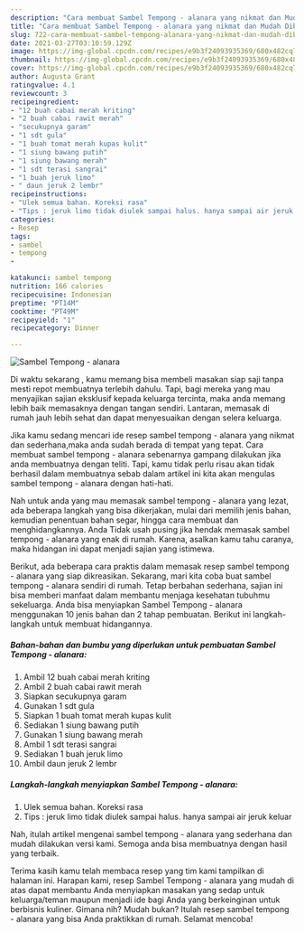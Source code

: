 ```yaml
---
description: "Cara membuat Sambel Tempong - alanara yang nikmat dan Mudah Dibuat"
title: "Cara membuat Sambel Tempong - alanara yang nikmat dan Mudah Dibuat"
slug: 722-cara-membuat-sambel-tempong-alanara-yang-nikmat-dan-mudah-dibuat
date: 2021-03-27T03:10:59.129Z
image: https://img-global.cpcdn.com/recipes/e9b3f24093935369/680x482cq70/sambel-tempong-alanara-foto-resep-utama.jpg
thumbnail: https://img-global.cpcdn.com/recipes/e9b3f24093935369/680x482cq70/sambel-tempong-alanara-foto-resep-utama.jpg
cover: https://img-global.cpcdn.com/recipes/e9b3f24093935369/680x482cq70/sambel-tempong-alanara-foto-resep-utama.jpg
author: Augusta Grant
ratingvalue: 4.1
reviewcount: 3
recipeingredient:
- "12 buah cabai merah kriting"
- "2 buah cabai rawit merah"
- "secukupnya garam"
- "1 sdt gula"
- "1 buah tomat merah kupas kulit"
- "1 siung bawang putih"
- "1 siung bawang merah"
- "1 sdt terasi sangrai"
- "1 buah jeruk limo"
- " daun jeruk 2 lembr"
recipeinstructions:
- "Ulek semua bahan. Koreksi rasa"
- "Tips : jeruk limo tidak diulek sampai halus. hanya sampai air jeruk keluar"
categories:
- Resep
tags:
- sambel
- tempong
- 

katakunci: sambel tempong  
nutrition: 166 calories
recipecuisine: Indonesian
preptime: "PT14M"
cooktime: "PT49M"
recipeyield: "1"
recipecategory: Dinner

---
```



![Sambel Tempong - alanara](https://img-global.cpcdn.com/recipes/e9b3f24093935369/680x482cq70/sambel-tempong-alanara-foto-resep-utama.jpg)

Di waktu  sekarang , kamu memang bisa membeli masakan siap saji tanpa mesti repot membuatnya terlebih dahulu. Tapi, bagi mereka yang mau menyajikan sajian eksklusif kepada keluarga tercinta, maka anda memang lebih baik memasaknya dengan tangan sendiri. Lantaran, memasak di rumah jauh lebih sehat dan dapat menyesuaikan dengan selera keluarga.

Jika kamu sedang mencari ide resep sambel tempong - alanara yang nikmat dan sederhana,maka anda sudah berada di tempat yang tepat. Cara membuat sambel tempong - alanara  sebenarnya gampang dilakukan jika anda membuatnya dengan teliti. Tapi, kamu tidak perlu risau akan tidak berhasil dalam membuatnya 
sebab dalam artikel ini kita akan mengulas sambel tempong - alanara dengan hati-hati.  



Nah untuk anda yang mau memasak sambel tempong - alanara yang lezat, ada beberapa langkah yang bisa dikerjakan, mulai dari memilih jenis bahan, kemudian penentuan bahan segar, hingga cara membuat dan menghidangkannya. Anda Tidak usah pusing jika hendak memasak sambel tempong - alanara yang enak di rumah. Karena, asalkan kamu  tahu caranya, maka hidangan ini dapat menjadi sajian yang istimewa.

Berikut, ada beberapa cara praktis  dalam memasak resep sambel tempong - alanara yang siap dikreasikan. Sekarang, mari kita coba buat sambel tempong - alanara sendiri di rumah. Tetap berbahan sederhana, sajian ini bisa memberi manfaat dalam membantu menjaga kesehatan tubuhmu sekeluarga. Anda bisa menyiapkan Sambel Tempong - alanara menggunakan 10 jenis bahan dan 2 tahap pembuatan. Berikut ini langkah-langkah untuk membuat hidangannya.

<!--inarticleads1-->

##### Bahan-bahan dan bumbu yang diperlukan untuk pembuatan Sambel Tempong - alanara:

1. Ambil 12 buah cabai merah kriting
1. Ambil 2 buah cabai rawit merah
1. Siapkan secukupnya garam
1. Gunakan 1 sdt gula
1. Siapkan 1 buah tomat merah kupas kulit
1. Sediakan 1 siung bawang putih
1. Gunakan 1 siung bawang merah
1. Ambil 1 sdt terasi sangrai
1. Sediakan 1 buah jeruk limo
1. Ambil  daun jeruk 2 lembr




<!--inarticleads2-->

##### Langkah-langkah menyiapkan Sambel Tempong - alanara:

1. Ulek semua bahan. Koreksi rasa
1. Tips : jeruk limo tidak diulek sampai halus. hanya sampai air jeruk keluar




Nah, itulah artikel mengenai  sambel tempong - alanara  yang sederhana dan mudah dilakukan versi kami. Semoga anda bisa membuatnya dengan hasil yang terbaik. 

Terima kasih kamu telah membaca resep yang tim kami tampilkan di halaman ini. Harapan kami, resep  Sambel Tempong - alanara yang mudah di atas dapat membantu Anda menyiapkan masakan yang sedap untuk keluarga/teman maupun menjadi ide bagi Anda yang berkeinginan untuk berbisnis kuliner. Gimana nih? Mudah bukan? Itulah resep sambel tempong - alanara yang bisa Anda praktikkan di rumah. Selamat mencoba!


